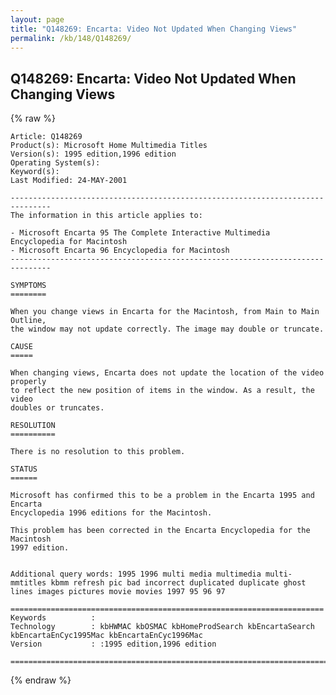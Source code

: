 ```yaml
---
layout: page
title: "Q148269: Encarta: Video Not Updated When Changing Views"
permalink: /kb/148/Q148269/
---
```


## Q148269: Encarta: Video Not Updated When Changing Views

{% raw %}

	Article: Q148269
	Product(s): Microsoft Home Multimedia Titles
	Version(s): 1995 edition,1996 edition
	Operating System(s): 
	Keyword(s): 
	Last Modified: 24-MAY-2001
	
	-------------------------------------------------------------------------------
	The information in this article applies to:
	
	- Microsoft Encarta 95 The Complete Interactive Multimedia Encyclopedia for Macintosh 
	- Microsoft Encarta 96 Encyclopedia for Macintosh 
	-------------------------------------------------------------------------------
	
	SYMPTOMS
	========
	
	When you change views in Encarta for the Macintosh, from Main to Main Outline,
	the window may not update correctly. The image may double or truncate.
	
	CAUSE
	=====
	
	When changing views, Encarta does not update the location of the video properly
	to reflect the new position of items in the window. As a result, the video
	doubles or truncates.
	
	RESOLUTION
	==========
	
	There is no resolution to this problem.
	
	STATUS
	======
	
	Microsoft has confirmed this to be a problem in the Encarta 1995 and Encarta
	Encyclopedia 1996 editions for the Macintosh.
	
	This problem has been corrected in the Encarta Encyclopedia for the Macintosh
	1997 edition.
	
	
	Additional query words: 1995 1996 multi media multimedia multi- mmtitles kbmm refresh pic bad incorrect duplicated duplicate ghost lines images pictures movie movies 1997 95 96 97
	
	======================================================================
	Keywords          :  
	Technology        : kbHWMAC kbOSMAC kbHomeProdSearch kbEncartaSearch kbEncartaEnCyc1995Mac kbEncartaEnCyc1996Mac
	Version           : :1995 edition,1996 edition
	
	=============================================================================
	

{% endraw %}

